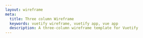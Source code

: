 ```yaml
---
layout: wireframe
meta:
  title: Three column Wireframe
  keywords: vuetify wireframe, vuetify app, vue app
  description: A three-column wireframe template for Vuetify
---
```

<script setup>
  import ThreeColumn from '@/examples/wireframes/three-column.vue'
</script>

<three-column />
